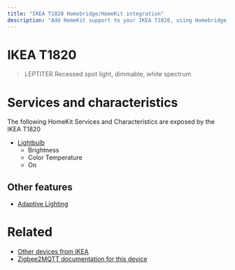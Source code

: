 ```yaml
---
title: "IKEA T1820 Homebridge/HomeKit integration"
description: "Add HomeKit support to your IKEA T1820, using Homebridge, Zigbee2MQTT and homebridge-z2m."
---
```

<!---
This file has been GENERATED using src/docgen/docgen.ts
DO NOT EDIT THIS FILE MANUALLY!
-->
# IKEA T1820
> LEPTITER Recessed spot light, dimmable, white spectrum


# Services and characteristics
The following HomeKit Services and Characteristics are exposed by
the IKEA T1820

* [Lightbulb](../../light.md)
  * Brightness
  * Color Temperature
  * On

## Other features
* [Adaptive Lighting](../../light.md)

# Related
* [Other devices from IKEA](../index.md#ikea)
* [Zigbee2MQTT documentation for this device](https://www.zigbee2mqtt.io/devices/T1820.html)